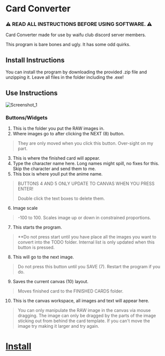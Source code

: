 # Card Converter

### :warning: READ ALL INSTRUCTIONS BEFORE USING SOFTWARE. :warning: ###

Card Converter made for use by waifu club discord server members.

This program is bare bones and ugly. It has some odd quirks.

## Install Instructions

You can install the program by downloading the provided .zip file and unzipping it. Leave all files in the folder including the .exe!

## Use Instructions

![Screenshot_1](https://user-images.githubusercontent.com/60150831/205425717-8dd97a7e-b74a-4ed2-886b-e5f174863f50.png)

### Buttons/Widgets
1. This is the folder you put the RAW images in.
2. Where images go to after clicking the NEXT (8) button. 

>They are only moved when you click this button. Over-sight on my part.

3. This is where the finished card will appear.
4. Type the character name here. Long names might spill, no fixes for this. Skip the character and send them to me.
5. This box is where youll put the anime name.

>BUTTONS 4 AND 5 ONLY UPDATE TO CANVAS WHEN YOU PRESS ENTER!
>
>Double click the text boxes to delete them.

6. Image scale

> -100 to 100. Scales image up or down in constrained proportions.

7. This starts the program.

> **Do not press start until you have place all the images you want to convert into the TODO folder. Internal list is only updated when this button is pressed.

8. This will go to the next image.

> Do not press this button until you SAVE (7). Restart the program if you do.

9. Saves the current canvas (10) layout.

> Moves finished card to the FINISHED CARDS folder.

10. This is the canvas workspace, all images and text will appear here.

> You can only manipulate the RAW image in the canvas via mouse dragging. The image can only be dragged by the parts of the image sticking out from behind the card template. If you can't move the image try making it larger and try again.

# [Install](https://github.com/rabalais/card_converter/archive/refs/heads/main.zip)
